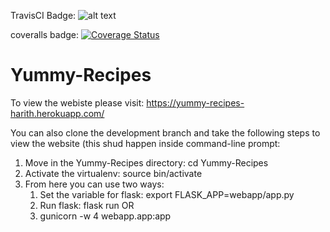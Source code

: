 TravisCI Badge: ![alt text](https://travis-ci.org/HarithJ/Yummy-Recipes.svg?branch=development)

coveralls badge: <a href='https://coveralls.io/github/HarithJ/Yummy-Recipes?branch=development'><img src='https://coveralls.io/repos/github/HarithJ/Yummy-Recipes/badge.svg?branch=development' alt='Coverage Status' /></a>


# Yummy-Recipes
To view the webiste please visit: https://yummy-recipes-harith.herokuapp.com/

You can also clone the development branch and take the following steps to view the website (this shud happen inside command-line prompt:

1. Move in the Yummy-Recipes directory: cd Yummy-Recipes
2. Activate the virtualenv: source bin/activate
3. From here you can use two ways:
    1. Set the variable for flask: export FLASK_APP=webapp/app.py
    2. Run flask: flask run
            OR
    1. gunicorn -w 4 webapp.app:app